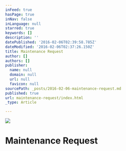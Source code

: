 ```yaml
---
inFeed: true
hasPage: true
inNav: false
inLanguage: null
starred: true
keywords: []
description: ''
datePublished: '2016-02-06T02:39:58.785Z'
dateModified: '2016-02-06T02:37:26.150Z'
title: Maintenance Request
author: []
authors: []
publisher:
  name: null
  domain: null
  url: null
  favicon: null
sourcePath: _posts/2016-02-06-maintenance-request.md
published: true
url: maintenance-request/index.html
_type: Article

---
```

![](https://the-grid-user-content.s3-us-west-2.amazonaws.com/32f7ba40-3c49-45ad-b154-f81d0c744aa3.jpg)

# Maintenance Request